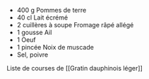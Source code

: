 - 400 g Pommes de terre
- 40 cl Lait écrémé
- 2 cuillères à soupe Fromage râpé allégé
- 1 gousse Ail
- 1 Oeuf
- 1 pincée Noix de muscade
- Sel, poivre


Liste de courses de  [[Gratin dauphinois léger]] 